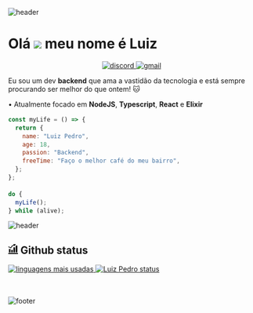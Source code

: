 ![header](https://capsule-render.vercel.app/api?type=waving&color=bd93f9&height=220&section=header)

# Olá <img src="https://raw.githubusercontent.com/MartinHeinz/MartinHeinz/master/wave.gif" width="30px"> meu nome é Luiz

<p align="center">
    <a href="https://discord.com/channels/@me/833330477447381012">
        <img src="https://img.shields.io/badge/LuizPedro-8385-7289DA?style=flat-square&logo=discord&logoColor=white" alt="discord" />
    </a>
    <a href="mailto:luizpedrosousa64@gmail.com">
        <img src="https://img.shields.io/badge/-luizpedrosousa64@gmail.com-7289DA?style=flat-square&logo=Gmail&logoColor=white&link=mailto:luizpedrosousa65@gmail.com" alt="gmail"/>
    </a>
</p>

Eu sou um dev **backend** que ama a vastidão da tecnologia e está sempre procurando ser melhor do que ontem! :cat:

• Atualmente focado em **NodeJS**, **Typescript**, **React** e **Elixir**

```javascript
const myLife = () => {
  return {
    name: "Luiz Pedro",
    age: 18,
    passion: "Backend",
    freeTime: "Faço o melhor café do meu bairro",
  };
};

do {
  myLife();
} while (alive);
```

![header](https://capsule-render.vercel.app/api?type=rect&color=ff5555&height=2&section=header)

## <img src=".Github/icons/statistics.svg" width ="20px" alt="statistics"/> Github status

<a href="https://github.com/LuizPedroSousa">
  <img height="150em" src="https://github-readme-stats.vercel.app/api/top-langs/?username=LuizPedroSousa&theme=dracula&show_icons=true&layout=compact" alt="linguagens mais usadas">
  <img height="150em" src="https://github-readme-stats.vercel.app/api?username=LuizPedroSousa&theme=dracula&show_icons=true" alt="Luiz Pedro status" />
</a>
<br/>
<br/>
<br/>

![footer](https://capsule-render.vercel.app/api?type=waving&color=bd93f9&height=220&section=footer)
